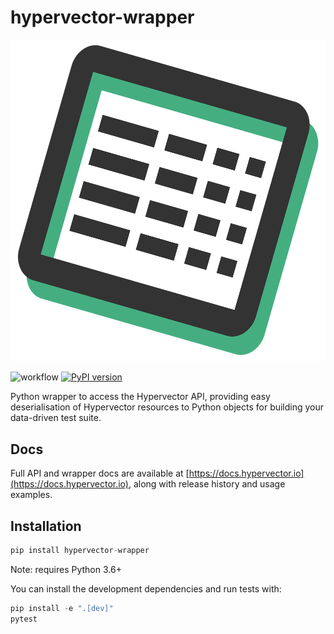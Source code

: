 # hypervector-wrapper

![hypie](./hypie.png)

![workflow](https://github.com/hypervectorio/hypervector-wrapper/actions/workflows/main.yml/badge.svg)
[![PyPI version](https://badge.fury.io/py/hypervector-wrapper.svg)](https://pypi.python.org/pypi/hypervector-wrapper/)

Python wrapper to access the Hypervector API, providing easy deserialisation of Hypervector
resources to Python objects for building your data-driven test suite.

## Docs

Full API and wrapper docs are available at [https://docs.hypervector.io](https://docs.hypervector.io), along with
release history and usage examples.

## Installation

```python
pip install hypervector-wrapper
```

Note: requires Python 3.6+

You can install the development dependencies and run tests with:

```python
pip install -e ".[dev]"
pytest
```